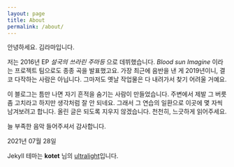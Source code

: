 ```yaml
---
layout: page
title: About
permalink: /about/
---
```

안녕하세요. 김라마입니다.

저는 2016년 EP _설국의 쓰라린 주마등_ 으로 데뷔했습니다.
_Blood sun Imagine_ 이라는 프로젝트 팀으로도 종종 곡을 발표했고요.
가장 최근에 음반을 낸 게 2019년이니, 결코 다작하는 사람은 아닙니다.
그마저도 옛날 작업물은 다 내려가서 찾기 어려울 거예요.

이 블로그는 틈만 나면 자기 흔적을 숨기는 사람이 만들었습니다.
주변에서 제발 그 버릇 좀 고치라고 하지만 생각처럼 잘 안 되네요.
그래서 그 연습의 일환으로 이곳에 몇 자씩 남겨보려고 합니다.
올린 글은 되도록 지우지 않겠습니다. 천천히, 느긋하게 읽어주세요.

늘 부족한 음악 들어주셔서 감사합니다.

2021년 07월 28일

Jekyll 테마는 **kotet** 님의 [ultralight](https://github.com/kotet/ultralight/)입니다.
